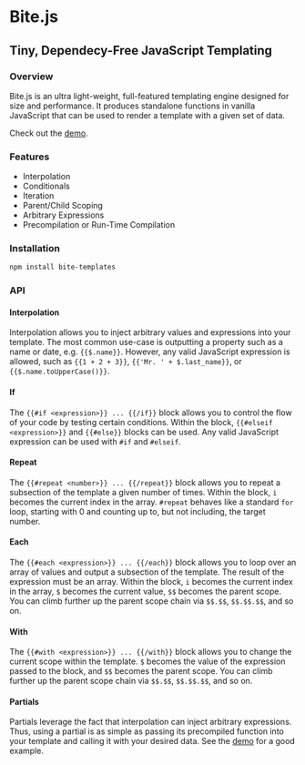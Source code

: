 # Bite.js
## Tiny, Dependecy-Free JavaScript Templating

### Overview

Bite.js is an ultra light-weight, full-featured templating engine designed for size and performance. It produces standalone functions in vanilla JavaScript that can be used to render a template with a given set of data.

Check out the [demo](https://sinova.github.io/Bite.js/).

### Features

* Interpolation
* Conditionals
* Iteration
* Parent/Child Scoping
* Arbitrary Expressions
* Precompilation or Run-Time Compilation

### Installation

```Bash
npm install bite-templates
```

### API

#### Interpolation

Interpolation allows you to inject arbitrary values and expressions into your template. The most common use-case is outputting a property such as a name or date, e.g. `{{$.name}}`. However, any valid JavaScript expression is allowed, such as `{{1 + 2 + 3}}`, `{{'Mr. ' + $.last_name}}`, or `{{$.name.toUpperCase()}}`.

#### If

The `{{#if <expression>}} ... {{/if}}` block allows you to control the flow of your code by testing certain conditions. Within the block, `{{#elseif <expression>}}` and `{{#else}}` blocks can be used. Any valid JavaScript expression can be used with `#if` and `#elseif`.

#### Repeat

The `{{#repeat <number>}} ... {{/repeat}}` block allows you to repeat a subsection of the template a given number of times. Within the block, `i` becomes the current index in the array. `#repeat` behaves like a standard `for` loop, starting with 0 and counting up to, but not including, the target number.

#### Each

The `{{#each <expression>}} ... {{/each}}` block allows you to loop over an array of values and output a subsection of the template. The result of the expression must be an array. Within the block, `i` becomes the current index in the array, `$` becomes the current value, `$$` becomes the parent scope. You can climb further up the parent scope chain via `$$.$$`, `$$.$$.$$`, and so on.

#### With

The `{{#with <expression>}} ... {{/with}}` block allows you to change the current scope within the template. `$` becomes the value of the expression passed to the block, and `$$` becomes the parent scope. You can climb further up the parent scope chain via `$$.$$`, `$$.$$.$$`, and so on.

#### Partials

Partials leverage the fact that interpolation can inject arbitrary expressions. Thus, using a partial is as simple as passing its precompiled function into your template and calling it with your desired data. See the [demo](https://sinova.github.io/Bite.js/) for a good example.
